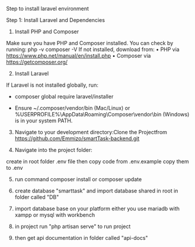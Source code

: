 Step to install laravel environment 


Step 1: Install Laravel and Dependencies

1. Install PHP and Composer

Make sure you have PHP and Composer installed. You can check by running:
php -v
composer -V
If not installed, download from:
	•	PHP via https://www.php.net/manual/en/install.php
	•	Composer via https://getcomposer.org/

2. Install Laravel

If Laravel is not installed globally, run:
- composer global require laravel/installer

- Ensure ~/.composer/vendor/bin (Mac/Linux) or %USERPROFILE%\AppData\Roaming\Composer\vendor\bin (Windows) is in your system PATH.

3.   Navigate to your development directory:Clone the Projectfrom https://github.com/Emmizo/smartTask-backend.git

4. Navigate into the project folder:

create in root folder .env file then copy code from .env.example copy them to .env

5. run command composer install or composer update
6. create database "smarttask" and import database shared in root in folder called "DB"
7. import database base on your platform either you use mariadb with xampp or mysql with workbench

8. in project run "php artisan serve" to run project
9. then get api documentation in folder called "api-docs"

